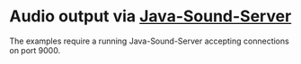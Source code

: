 # Audio output via [Java-Sound-Server](https://github.com/Frechmatz/java-sound-server)

The examples require a running Java-Sound-Server accepting connections on port 9000.

